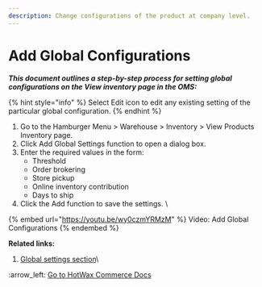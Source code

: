 ```yaml
---
description: Change configurations of the product at company level.
---
```


# Add Global Configurations

_**This document outlines a step-by-step process for setting global configurations  on the View inventory page in the OMS:**_

{% hint style="info" %}
Select Edit icon to edit any existing setting of the particular global configuration.&#x20;
{% endhint %}

1. Go to the Hamburger Menu > Warehouse > Inventory > View Products Inventory page.&#x20;
2. Click Add Global Settings function to open a dialog box.
3. Enter the required values in the form:
   * Threshold
   * Order brokering
   * Store pickup
   * Online inventory contribution
   * Days to ship&#x20;
4. Click the Add function to save the settings. \


{% embed url="https://youtu.be/wy0czmYRMzM" %}
Video: Add Global Configurations
{% endembed %}



**Related links:**

1. [Global settings section](http://127.0.0.1:5000/s/oLmQzGATywYkwiU9sCat/warehouse/inventory-management/product-inventory-view-page/view-and-edit-inventory-configuration/global-settings-section)\


:arrow\_left: [Go to HotWax Commerce Docs](http://127.0.0.1:5000/o/l53nGvPQLhOHrKCP9HTG/s/TefRnbhmBjhScpq172vl/)
